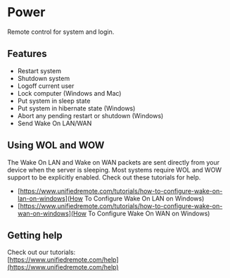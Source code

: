 # Power
Remote control for system and login.

## Features
* Restart system
* Shutdown system
* Logoff current user
* Lock computer (Windows and Mac)
* Put system in sleep state
* Put system in hibernate state (Windows)
* Abort any pending restart or shutdown (Windows)
* Send Wake On LAN/WAN

## Using WOL and WOW
The Wake On LAN and Wake on WAN packets are sent directly from your device when the server is sleeping. Most systems require WOL and WOW support to be explicitly enabled. Check out these tutorials for help.

* [https://www.unifiedremote.com/tutorials/how-to-configure-wake-on-lan-on-windows](How To Configure Wake On LAN on Windows)
* [https://www.unifiedremote.com/tutorials/how-to-configure-wake-on-wan-on-windows](How To Configure Wake On WAN on Windows)

## Getting help
Check out our tutorials: <br>
[https://www.unifiedremote.com/help](https://www.unifiedremote.com/help)
